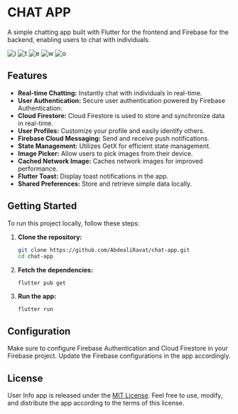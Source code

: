 # CHAT APP

A simple chatting app built with Flutter for the frontend and Firebase for the backend, enabling users to chat with individuals.

![i](https://github.com/AbdealiRavat/chat-app/assets/71277590/0d154911-0848-4734-b4f3-95eb2f5b939e) ![t](https://github.com/AbdealiRavat/chat-app/assets/71277590/d6bed401-517a-446b-83dc-32aca8c7d8a7) ![e](https://github.com/AbdealiRavat/chat-app/assets/71277590/08414108-3768-40f7-83dc-fde9c7f4f0d8) ![w](https://github.com/AbdealiRavat/chat-app/assets/71277590/6ae4e336-744d-4905-82ea-8a619f1f8d2c) ![o](https://github.com/AbdealiRavat/chat-app/assets/71277590/1748dedb-0056-4055-a3f7-d0e0247367e1)


## Features

- **Real-time Chatting:** Instantly chat with individuals in real-time.
- **User Authentication:** Secure user authentication powered by Firebase Authentication.
- **Cloud Firestore:** Cloud Firestore is used to store and synchronize data in real-time.
- **User Profiles:** Customize your profile and easily identify others.
- **Firebase Cloud Messaging:** Send and receive push notifications.
- **State Management:** Utilizes GetX for efficient state management.
- **Image Picker:** Allow users to pick images from their device.
- **Cached Network Image:** Caches network images for improved performance.
- **Flutter Toast:** Display toast notifications in the app.
- **Shared Preferences:** Store and retrieve simple data locally.

## Getting Started

To run this project locally, follow these steps:

1. **Clone the repository:**
   ```bash
   git clone https://github.com/AbdealiRavat/chat-app.git
   cd chat-app

2. **Fetch the dependencies:**
   ```
   flutter pub get
   ```
   
3. **Run the app:**
    
   ```
   flutter run
   ```

## Configuration

Make sure to configure Firebase Authentication and Cloud Firestore in your Firebase project. Update the Firebase configurations in the app accordingly.

## License

User Info app is released under the [MIT License](https://opensource.org/licenses/MIT). Feel free to use, modify, and distribute the app according to the terms of this license.
